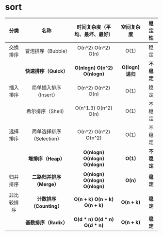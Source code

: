 # sort

|    分类    |           名称            |  时间复杂度（平均、最坏、最好）  |    空间复杂度    |   稳定性   |
| :--------: | :-----------------------: | :------------------------------: | :--------------: | :--------: |
|  交换排序  |    冒泡排序（Bubble）     |       O(n^2)  O(n^2)  O(n)       |       O(1)       |    稳定    |
|            |   **快速排序（Quick）**   |  **O(nlogn)  O(n^2)  O(nlogn)**  | **O(logn) 递归** | **不稳定** |
|  插入排序  |  简单插入排序（Insert）   |       O(n^2)  O(n^2)  O(n)       |       O(1)       |    稳定    |
|            |     希尔排序（Shell）     |      O(n^1.3) O(n^2)  O(n)       |       O(1)       |   不稳定   |
|  选择排序  | 简单选择排序（Selection） |      O(n^2)  O(n^2)  O(n^2)      |       O(1)       |   不稳定   |
|            |    **堆排序（Heap）**     |  **O(nlogn) O(nlogn) O(nlogn)**  |     **O(1)**     | **不稳定** |
|  归并排序  | **二路归并排序（Merge）** | **O(nlogn)  O(nlogn)  O(nlogn)** |     **O(n)**     |  **稳定**  |
| 非比较排序 | **计数排序（Counting）**  | **O(n + k)  O(n + k)  O(n + k)** |   **O(n + k)**   |  **稳定**  |
|            |   **基数排序（Radix）**   | **O(d * n)  O(d * n)  O(d * n)** |   **O(n + k)**   |  **稳定**  |

